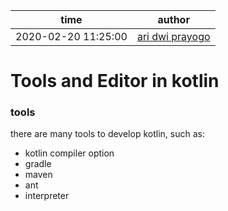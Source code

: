 time | author
-|-
2020-02-20 11:25:00 | [ari dwi prayogo](https://github.com/aridwiprayogo)

# Tools and Editor in kotlin

### tools
there are many tools to develop kotlin, such as:
- kotlin compiler option
- gradle
- maven
- ant
- interpreter

